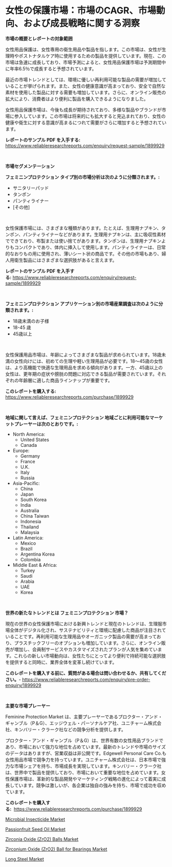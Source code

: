 <p><h1>女性の保護市場：市場のCAGR、市場動向、および成長戦略に関する洞察</h1></p><p><strong>市場の概要とレポートの対象範囲</strong></p>
<p><p>女性用品保護は、女性専用の衛生用品や製品を指します。この市場は、女性が生理時やポストナタルケア時に使用するための製品を提供しています。現在、この市場は急速に成長しており、市場予測によると、女性用品保護市場は予測期間中に年率6.5％で成長すると予想されています。</p><p>最近の市場トレンドとしては、環境に優しい再利用可能な製品の需要が増加していることが挙げられます。また、女性の健康意識が高まっており、安全で自然な素材を使用した製品に対する需要も増加しています。さらに、オンライン販売の拡大により、消費者はより便利に製品を購入できるようになりました。</p><p>女性用品保護市場は、今後も成長が期待されており、多様な製品やブランドが市場に参入しています。この市場は将来的にも拡大すると見込まれており、女性の健康や衛生に対する意識が高まるにつれて需要がさらに増加すると予想されています。</p></p>
<p><strong>レポートのサンプル PDF を入手する:</strong> <a href="https://www.reliableresearchreports.com/enquiry/request-sample/1899929">https://www.reliableresearchreports.com/enquiry/request-sample/1899929</a></p>
<p>&nbsp;</p>
<p><strong>市場セグメンテーション</strong></p>
<p><strong>フェミニンプロテクション タイプ別の市場分析は次のように分類されます。:</strong></p>
<p><ul><li>サニタリーパッド</li><li>タンポン</li><li>パンティライナー</li><li>[その他]</li></ul></p>
<p>&nbsp;</p>
<p><p>女性保護市場には、さまざまな種類があります。たとえば、生理用ナプキン、タンポン、パンティライナーなどがあります。生理用ナプキンは、主に吸収性素材でできており、布製または使い捨てがあります。タンポンは、生理用ナプキンよりもコンパクトであり、体内に挿入して使用します。パンティライナーは、日常的なおりもの用に使用され、薄いシート状の商品です。その他の市場もあり、婦人用衛生製品にはさまざまな選択肢があると言えます。</p></p>
<p><strong>レポートのサンプル PDF を入手する:</strong>&nbsp;<a href="https://www.reliableresearchreports.com/enquiry/request-sample/1899929">https://www.reliableresearchreports.com/enquiry/request-sample/1899929</a></p>
<p>&nbsp;</p>
<p><strong> フェミニンプロテクション アプリケーション別の市場産業調査は次のように分類されます。:</strong></p>
<p><ul><li>18歳未満のお子様</li><li>18-45 歳</li><li>45歳以上</li></ul></p>
<p>&nbsp;</p>
<p><p>女性保護用品市場は、年齢によってさまざまな製品が求められています。18歳未満の女性向けには、初めての生理や軽い生理用品が必要です。18〜45歳の女性は、より高機能で快適な生理用品を求める傾向があります。一方、45歳以上の女性は、更年期の症状や膀胱の問題に対応できる製品が需要されています。それぞれの年齢層に適した商品ラインナップが重要です。</p></p>
<p><strong>このレポートを購入する:</strong>&nbsp; <a href="https://www.reliableresearchreports.com/purchase/1899929">https://www.reliableresearchreports.com/purchase/1899929</a></p>
<p>&nbsp;</p>
<p><strong>地域に関して言えば、フェミニンプロテクション 地域ごとに利用可能なマーケットプレーヤーは次のとおりです。:</strong></p>
<p><ul>
    <li>
        North America:
        <ul>
            <li>United States</li>
            <li>Canada</li>
        </ul>
    </li>
    <li>
        Europe:
        <ul>
            <li>Germany</li>
            <li>France</li>
            <li>U.K.</li>
            <li>Italy</li>
            <li>Russia</li>
        </ul>
    </li>
    <li>
        Asia-Pacific:
        <ul>
            <li>China</li>
            <li>Japan</li>
            <li>South Korea</li>
            <li>India</li>
            <li>Australia</li>
            <li>China Taiwan</li>
            <li>Indonesia</li>
            <li>Thailand</li>
            <li>Malaysia</li>
        </ul>
    </li>
    <li>
        Latin America:
        <ul>
            <li>Mexico</li>
            <li>Brazil</li>
            <li>Argentina Korea</li>
            <li>Colombia</li>
        </ul>
    </li>
    <li>
        Middle East & Africa:
        <ul>
            <li>Turkey</li>
            <li>Saudi</li>
            <li>Arabia</li>
            <li>UAE</li>
            <li>Korea</li>
        </ul>
    </li>
    </ul></p>
<p>&nbsp;</p>
<p><strong>世界の新たなトレンドとは フェミニンプロテクション 市場？</strong></p>
<p><p>現在の世界の女性保護市場における新興トレンドと現在のトレンドは、生理服市場全体がデジタル化され、サステナビリティと環境に配慮した商品が注目されていることです。再利用可能な生理用品やオーガニック製品の需要が高まっており、プラスチックフリーのオプションも増加しています。さらに、オンライン販売が増加し、会員制サービスやカスタマイズされたプランが人気を集めています。これらの新しい市場動向は、女性たちにとってより便利で持続可能な選択肢を提供すると同時に、業界全体を変革し続けています。</p></p>
<p><strong>このレポートを購入する前に、質問がある場合は問い合わせるか、共有してください。</strong>- <a href="https://www.reliableresearchreports.com/enquiry/pre-order-enquiry/1899929">https://www.reliableresearchreports.com/enquiry/pre-order-enquiry/1899929</a></p>
<p>&nbsp;</p>
<p><strong>主要な市場プレーヤー</strong></p>
<p><p>Feminine Protection Market は、主要プレーヤーであるプロクター・アンド・ギャンブル（P＆G）、エッジウェル・パーソナルケア社、ユニチャーム株式会社、キンバリー・クラーク社などの競争分析を提供します。 </p><p>  プロクター・アンド・ギャンブル（P＆G）は、世界有数の女性用品ブランドであり、市場において強力な地位を占めています。最新のトレンドや市場のサイズのデータはありますが、営業収益は非公開です。Edgewell Personal Care Co.も女性用品市場で競争力を持っています。ユニチャーム株式会社は、日本市場で強力な市場シェアを持ち、市場成長を実現しています。キンバリー・クラーク社は、世界中で製品を提供しており、市場において重要な地位を占めています。女性保護市場は、革新的な製品開発やマーケティング戦略の進化によって着実に成長しています。競争は激しいが、各企業は独自の強みを持ち、市場で成功を収めています。</p></p>
<p><strong>このレポートを購入する:</strong>&nbsp;&nbsp;<a href="https://www.reliableresearchreports.com/purchase/1899929">https://www.reliableresearchreports.com/purchase/1899929</a></p>
<p><p><a href="https://woozy-pyroraptor-a1f.notion.site/Microbial-Insecticide-Market-Size-Market-Share-and-Global-Market-Analysis-Report-2024-2031-57f599ef6ddb418cb5485c00ba79e581">Microbial Insecticide Market</a></p><p><a href="https://view.publitas.com/reportprime-1/passionfruit-seed-oil-market-size-share-trends-analysis-report-by-material-by-type-by-end-user-by-region-and-segment-forecasts-2024-2031/">Passionfruit Seed Oil Market</a></p><p><a href="https://github.com/luckyshygirl/Market-Research-Report-List-3/blob/main/zirconia-oxide-zro2-balls-market.md">Zirconia Oxide (ZrO2) Balls Market</a></p><p><a href="https://github.com/markusgodoy/Market-Research-Report-List-2/blob/main/zirconium-oxide-zro2-ball-for-bearings-market.md">Zirconium Oxide (ZrO2) Ball for Bearings Market</a></p><p><a href="https://view.publitas.com/reportprime-1/long-steel-market-share-market-new-trends-analysis-report-by-type-by-application-by-end-use-by-region-and-segment-forecasts-2024-2031/">Long Steel Market</a></p></p>